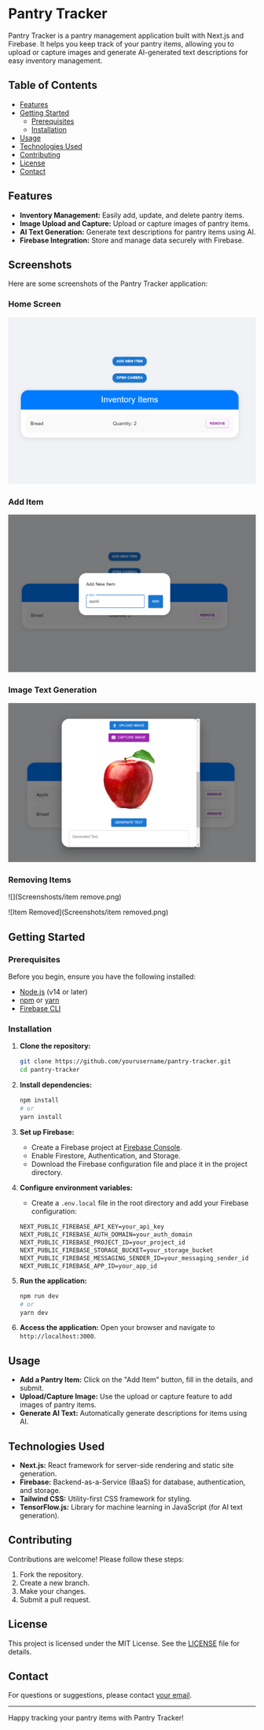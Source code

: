 
# Pantry Tracker

Pantry Tracker is a pantry management application built with Next.js and Firebase. It helps you keep track of your pantry items, allowing you to upload or capture images and generate AI-generated text descriptions for easy inventory management.

## Table of Contents

- [Features](#features)
- [Getting Started](#getting-started)
  - [Prerequisites](#prerequisites)
  - [Installation](#installation)
- [Usage](#usage)
- [Technologies Used](#technologies-used)
- [Contributing](#contributing)
- [License](#license)
- [Contact](#contact)

## Features

- **Inventory Management:** Easily add, update, and delete pantry items.
- **Image Upload and Capture:** Upload or capture images of pantry items.
- **AI Text Generation:** Generate text descriptions for pantry items using AI.
- **Firebase Integration:** Store and manage data securely with Firebase.


## Screenshots

Here are some screenshots of the Pantry Tracker application:

### Home Screen
![Home Screen](Screenshosts/home.png)

### Add Item
![Add Item](Screenshots/add.png)

### Image Text Generation
![Text Generation](Screenshots/image.png)

### Removing Items
![](Screenshosts/item remove.png)

![Item Removed](Screenshots/item removed.png)

## Getting Started

### Prerequisites

Before you begin, ensure you have the following installed:

- [Node.js](https://nodejs.org/) (v14 or later)
- [npm](https://www.npmjs.com/) or [yarn](https://yarnpkg.com/)
- [Firebase CLI](https://firebase.google.com/docs/cli)

### Installation

1. **Clone the repository:**
    ```bash
    git clone https://github.com/yourusername/pantry-tracker.git
    cd pantry-tracker
    ```

2. **Install dependencies:**
    ```bash
    npm install
    # or
    yarn install
    ```

3. **Set up Firebase:**
    - Create a Firebase project at [Firebase Console](https://console.firebase.google.com/).
    - Enable Firestore, Authentication, and Storage.
    - Download the Firebase configuration file and place it in the project directory.

4. **Configure environment variables:**
    - Create a `.env.local` file in the root directory and add your Firebase configuration:
    ```env
    NEXT_PUBLIC_FIREBASE_API_KEY=your_api_key
    NEXT_PUBLIC_FIREBASE_AUTH_DOMAIN=your_auth_domain
    NEXT_PUBLIC_FIREBASE_PROJECT_ID=your_project_id
    NEXT_PUBLIC_FIREBASE_STORAGE_BUCKET=your_storage_bucket
    NEXT_PUBLIC_FIREBASE_MESSAGING_SENDER_ID=your_messaging_sender_id
    NEXT_PUBLIC_FIREBASE_APP_ID=your_app_id
    ```

5. **Run the application:**
    ```bash
    npm run dev
    # or
    yarn dev
    ```

6. **Access the application:**
    Open your browser and navigate to `http://localhost:3000`.

## Usage

- **Add a Pantry Item:** Click on the "Add Item" button, fill in the details, and submit.
- **Upload/Capture Image:** Use the upload or capture feature to add images of pantry items.
- **Generate AI Text:** Automatically generate descriptions for items using AI.

## Technologies Used

- **Next.js:** React framework for server-side rendering and static site generation.
- **Firebase:** Backend-as-a-Service (BaaS) for database, authentication, and storage.
- **Tailwind CSS:** Utility-first CSS framework for styling.
- **TensorFlow.js:** Library for machine learning in JavaScript (for AI text generation).

## Contributing

Contributions are welcome! Please follow these steps:

1. Fork the repository.
2. Create a new branch.
3. Make your changes.
4. Submit a pull request.

## License

This project is licensed under the MIT License. See the [LICENSE](LICENSE) file for details.

## Contact

For questions or suggestions, please contact [your email](mailto:your.email@example.com).

---

Happy tracking your pantry items with Pantry Tracker!
